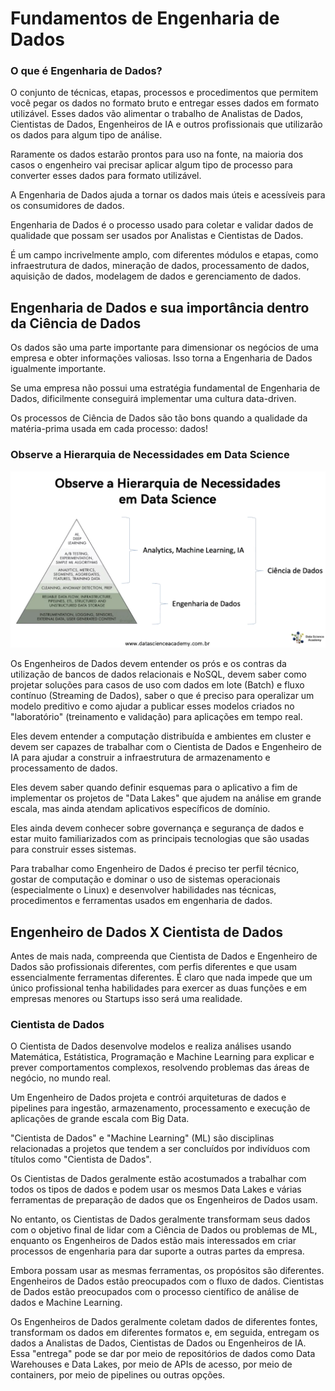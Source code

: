 # Fundamentos de Engenharia de Dados

### O que é Engenharia de Dados?

O conjunto de técnicas, etapas, processos e procedimentos que permitem você pegar os dados no formato bruto e entregar esses dados em formato utilizável. Esses dados vão alimentar o trabalho de Analistas de Dados, Cientistas de Dados, Engenheiros de IA e outros profissionais que utilizarão os dados para algum tipo de análise. 

Raramente os dados estarão prontos para uso na fonte, na maioria dos casos o engenheiro vai precisar aplicar algum tipo de processo para converter esses dados para formato utilizável. 

A Engenharia de Dados ajuda a tornar os dados mais úteis e acessíveis para os consumidores de dados.

Engenharia de Dados é o processo usado para coletar e validar dados de qualidade que possam ser usados por Analistas e Cientistas de Dados.

É um campo incrivelmente amplo, com diferentes módulos e etapas, como infraestrutura de dados, mineração de dados, processamento de dados, aquisição de dados, modelagem de dados e gerenciamento de dados.

## Engenharia de Dados e sua importância dentro da Ciência de Dados

Os dados são uma parte importante para dimensionar os negócios de uma empresa e obter informações valiosas. Isso torna a Engenharia de Dados igualmente importante.

Se uma empresa não possui uma estratégia fundamental de Engenharia de Dados, dificilmente conseguirá implementar uma cultura data-driven.

Os processos de Ciência de Dados são tão bons quando a qualidade da matéria-prima usada em cada processo: dados!

### Observe a Hierarquia de Necessidades em Data Science

![Hierarquia de Necessidades em Data Science](Hierarquia%20de%20necessidades%20em%20Data%20Science.png)

Os Engenheiros de Dados devem entender os prós e os contras da utilização de bancos de dados relacionais e NoSQL, devem saber como projetar soluções para casos de uso com dados em lote (Batch) e fluxo contínuo (Streaming de Dados), saber o que é preciso para operalizar um modelo preditivo e como ajudar a publicar esses modelos criados no "laboratório" (treinamento e validação) para aplicações em tempo real.

Eles devem entender a computação distribuída e ambientes em cluster e devem ser capazes de trabalhar com o Cientista de Dados e Engenheiro de IA para ajudar a construir a infraestrutura de armazenamento e processamento de dados.

Eles devem saber quando definir esquemas para o aplicativo a fim de implementar os projetos de "Data Lakes" que ajudem na análise em grande escala, mas ainda atendam aplicativos específicos de domínio.

Eles ainda devem conhecer sobre governança e segurança de dados e estar muito familiarizados com as principais tecnologias que são usadas para construir esses sistemas.

Para trabalhar como Engenheiro de Dados é preciso ter perfil técnico, gostar de computação e dominar o uso de sistemas operacionais (especialmente o Linux) e desenvolver habilidades nas técnicas, procedimentos e ferramentas usados em engenharia de dados.

## Engenheiro de Dados X Cientista de Dados

Antes de mais nada, compreenda que Cientista de Dados e Engenheiro de Dados são profissionais diferentes, com perfis diferentes e que usam essencialmente ferramentas diferentes. É claro que nada impede que um único profissional tenha habilidades para exercer as duas funções e em empresas menores ou Startups isso será uma realidade.

### Cientista de Dados

O Cientista de Dados desenvolve modelos e realiza análises usando Matemática, Estátistica, Programação e Machine Learning para explicar e prever comportamentos complexos, resolvendo problemas das áreas de negócio, no mundo real.

Um Engenheiro de Dados projeta e contrói arquiteturas de dados e pipelines para ingestão, armazenamento, processamento e execução de aplicações de grande escala com Big Data.

"Cientista de Dados" e "Machine Learning" (ML) são disciplinas relacionadas a projetos que tendem a ser concluídos por indivíduos com títulos como "Cientista de Dados".

Os Cientistas de Dados geralmente estão acostumados a trabalhar com todos os tipos de dados e podem usar os mesmos Data Lakes e várias ferramentas de preparação de dados que os Engenheiros de Dados usam.

No entanto, os Cientistas de Dados geralmente transformam seus dados com o objetivo final de lidar com a Ciência de Dados ou problemas de ML, enquanto os Engenheiros de Dados estão mais interessados em criar processos de engenharia para dar suporte a outras partes da empresa.

Embora possam usar as mesmas ferramentas, os propósitos são diferentes. Engenheiros de Dados estão preocupados com o fluxo de dados. Cientistas de Dados estão preocupados com o processo científico de análise de dados e Machine Learning.

Os Engenheiros de Dados geralmente coletam dados de diferentes fontes, transformam os dados em diferentes formatos e, em seguida, entregam os dados a Analistas de Dados, Cientistas de Dados ou Engenheiros de IA. Essa "entrega" pode se dar por meio de repositórios de dados como Data Warehouses e Data Lakes, por meio de APIs de acesso, por meio de containers, por meio de pipelines ou outras opções.